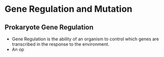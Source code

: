 # Gene Regulation and Mutation
## Prokaryote Gene Regulation
- Gene Regulation is the ability of an organism to control which genes are transcribed in the response to the environment.
- An op